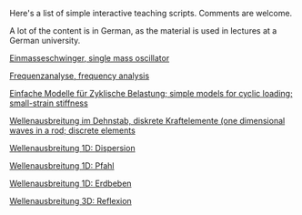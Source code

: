 Here's a list of simple interactive teaching scripts. Comments are welcome.

A lot of the content is in German, as the material is used in lectures at a German university.

[Einmasseschwinger, single mass oscillator](single_mass_oscillator.html)

[Frequenzanalyse, frequency analysis](frequency_analysis.html)

[Einfache Modelle für Zyklische Belastung; simple models for cyclic loading; small-strain stiffness](soil_model.html)

[Wellenausbreitung im Dehnstab, diskrete Kraftelemente (one dimensional waves in a rod; discrete elements](wave1d_discrete_elements.html)

[Wellenausbreitung 1D: Dispersion](wave1d_dispersion.html)

[Wellenausbreitung 1D: Pfahl](wave1d_pile.html)

[Wellenausbreitung 1D: Erdbeben](wave1d_earthquake.html)

[Wellenausbreitung 3D: Reflexion](wave3d_reflection.html)
